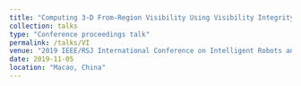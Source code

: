 ```yaml
---
title: "Computing 3-D From-Region Visibility Using Visibility Integrity"
collection: talks
type: "Conference proceedings talk"
permalink: /talks/VI
venue: "2019 IEEE/RSJ International Conference on Intelligent Robots and Systems (IROS 2019)"
date: 2019-11-05
location: "Macao, China"
---
```



